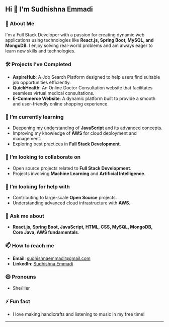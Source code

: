 ## Hi 👋 I'm Sudhishna Emmadi

### 🌟 About Me
I'm a Full Stack Developer with a passion for creating dynamic web applications using technologies like **React.js, Spring Boot, MySQL, and MongoDB**. I enjoy solving real-world problems and am always eager to learn new skills and technologies.

### 🛠️ Projects I’ve Completed

- **AspireHub**: A Job Search Platform designed to help users find suitable job opportunities efficiently.
- **QuickHealth**: An Online Doctor Consultation website that facilitates seamless virtual medical consultations.
- **E-Commerce Website**: A dynamic platform built to provide a smooth and user-friendly online shopping experience.


### 🌱 I’m currently learning
- Deepening my understanding of **JavaScript** and its advanced concepts.
- Improving my knowledge of **AWS** for cloud deployment and management.
- Exploring best practices in **Full Stack Development**.


### 👯 I’m looking to collaborate on
- Open source projects related to **Full Stack Development**.
- Projects involving **Machine Learning** and **Artificial Intelligence**.

### 🤔 I’m looking for help with
- Contributing to large-scale **Open Source** projects.
- Understanding advanced cloud infrastructure with **AWS**.

### 💬 Ask me about
- **React.js, Spring Boot, JavaScript, HTML, CSS, MySQL, MongoDB, Core Java, AWS fundamentals**.

### 📫 How to reach me
- **Email**: sudhishnaemmadi@gmail.com
- **LinkedIn**: [Sudhishna Emmadi](https://www.linkedin.com/in/sudhishna-emmadi)

### 😄 Pronouns
- She/Her

### ⚡ Fun fact
- I love making handicrafts and listening to music in my free time!

---


